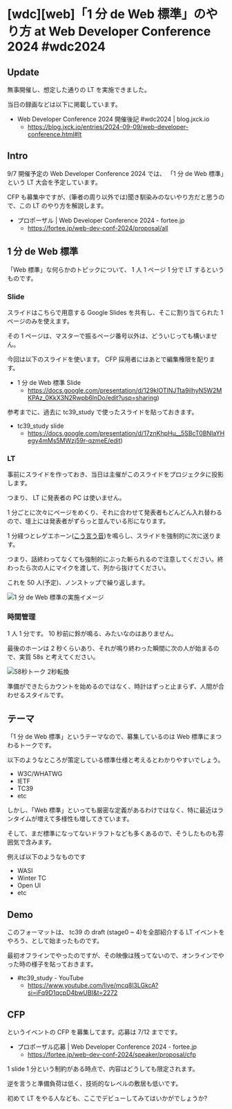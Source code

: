 # [wdc][web]「1 分 de Web 標準」のやり方 at Web Developer Conference 2024 #wdc2024

## Update

無事開催し、想定した通りの LT を実施できました。

当日の録画などは以下に掲載しています。

- Web Developer Conference 2024 開催後記 #wdc2024 | blog.jxck.io
  - https://blog.jxck.io/entries/2024-09-09/web-developer-conference.html#lt


## Intro

9/7 開催予定の Web Developer Conference 2024 では、 「1 分 de Web 標準」という LT 大会を予定しています。

CFP も募集中ですが、(筆者の周り以外では)聞き馴染みのないやり方だと思うので、この LT のやり方を解説します。

- プロポーザル | Web Developer Conference 2024 - fortee.jp
  - https://fortee.jp/web-dev-conf-2024/proposal/all


## 1 分 de Web 標準

「Web 標準」な何らかのトピックについて、 1 人 1 ページ 1 分で LT するというものです。


### Slide

スライドはこちらで用意する Google Slides を共有し、そこに割り当てられた 1 ページのみを使えます。

その 1 ページは、マスターで振るページ番号以外は、どういじっても構いません。

今回は以下のスライドを使います。 CFP 採用者にはあとで編集権限を配ります。

- 1 分 de Web 標準 Slide
  - https://docs.google.com/presentation/d/129kIOTlNJTta9ilhyN5W2MKPAz_0KkX3N2Rwpb6lnDo/edit?usp=sharing)

参考までに、過去に tc39_study で使ったスライドを貼っておきます。

- tc39_study slide
  - https://docs.google.com/presentation/d/17znKhpHu__5SBcT0BNIaYHegy4mMs5MWzj59r-qzmeE/edit)


### LT

事前にスライドを作っておき、当日は主催がこのスライドをプロジェクタに投影します。

つまり、 LT に発表者の PC は使いません。

1 分ごとに次々にページをめくり、それに合わせて発表者もどんどん入れ替わるので、壇上には発表者がずらっと並んでいる形になります。

1 分経つとレゲエホーン([こう言う音](https://www.myinstants.com/ja/instant/mlg-air-horn/))を鳴らし、スライドを強制的に次に送ります。

つまり、話終わってなくても強制的にぶった斬られるので注意してください。終わったら次の人にマイクを渡して、列から抜けてください。

これを 50 人(予定)、ノンストップで繰り返します。

![1 分 de Web 標準の実施イメージ](1min-de-web-standard.svg#2190x4188)


### 時間管理

1 人 1 分です。 10 秒前に鈴が鳴る、みたいなのはありません。

最後のホーンは 2 秒くらいあり、それが鳴り終わった瞬間に次の人が始まるので、実質 58s と考えてください。

![58秒トーク 2秒転換](timer.svg#295x246)

準備ができたらカウントを始めるのではなく、時計はずっと止まらず、人間が合わせるスタイルです。


## テーマ

「1 分 de Web 標準」というテーマなので、募集しているのは Web 標準にまつわるトークです。

以下のようなところが策定している標準仕様と考えるとわかりやすいでしょう。

- W3C/WHATWG
- IETF
- TC39
- etc

しかし、「Web 標準」といっても厳密な定義があるわけではなく、特に最近はランタイムが増えて多様性も増してきています。

そして、まだ標準になってないドラフトなども多くあるので、そうしたものも雰囲気で含みます。

例えば以下のようなものです

- WASI
- Winter TC
- Open UI
- etc


## Demo

このフォーマットは、 tc39 の draft (stage0 ~ 4)を全部紹介する LT イベントをやろう、として始まったものです。

最初オフラインでやったのですが、その映像は残ってないので、オンラインでやった時の様子を貼っておきます。

- #tc39_study - YouTube
  - https://www.youtube.com/live/mcq8l3LGkcA?si=iFq9D1qcpD4bwUBI&t=2272


## CFP

というイベントの CFP を募集してます。応募は 7/12 までです。

- プロポーザル応募 | Web Developer Conference 2024 - fortee.jp
  - https://fortee.jp/web-dev-conf-2024/speaker/proposal/cfp

1 slide 1 分という制約がある時点で、内容はどうしても限定されます。

逆を言うと準備負荷は低く、技術的なレベルの敷居も低いです。

初めて LT をやる人なども、ここでデビューしてみてはいかがでしょうか?